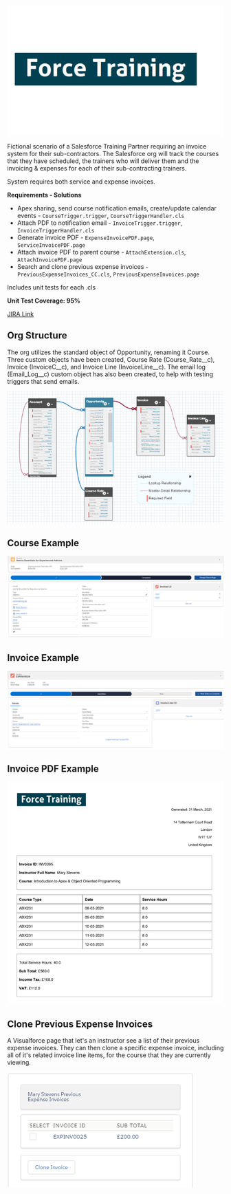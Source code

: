 ![ForceTraining.png](docs/ForceTraining.png)

Fictional scenario of a Salesforce Training Partner requiring an invoice system for their sub-contractors. The Salesforce org will track the courses that they have scheduled, the trainers who will deliver them and the invoicing & expenses for each of their sub-contracting trainers.

System requires both service and expense invoices.

**Requirements - Solutions**
* Apex sharing, send course notification emails, create/update calendar events - ```CourseTrigger.trigger```, ```CourseTriggerHandler.cls```
* Attach PDF to notification email - ```InvoiceTrigger.trigger```, ```InvoiceTriggerHandler.cls```
* Generate invoice PDF - ```ExpenseInvoicePDF.page```, ```ServiceInvoicePDF.page```
* Attach invoice PDF to parent course - ```AttachExtension.cls```, ```AttachInvoicePDF.page```
* Search and clone previous expense invoices - ```PreviousExpenseInvoices_CC.cls```, ```PreviousExpenseInvoices.page```

Includes unit tests for each .cls

**Unit Test Coverage: 95%**


[JIRA Link](https://towen.atlassian.net/jira/software/c/projects/FT/boards)



## Org Structure  

The org utilizes the standard object of Opportunity, renaming it Course. Three custom objects have been created, Course Rate (Course_Rate__c), Invoice (InvoiceC__c), and Invoice Line (InvoiceLine__c). The email log (Email_Log__c) custom object has also been created, to help with testing triggers that send emails.

![Schema.png](docs/Schema.png)

## Course Example

![ExampleCourse.png](docs/ExampleCourse.png)

## Invoice Example

![ExampleInvoice.png](docs/ExampleInvoice.png)

## Invoice PDF Example

![ExamplePDF.png](docs/ExamplePDF.png)

## Clone Previous Expense Invoices

A Visualforce page that let's an instructor see a list of their previous expense invoices. They can then clone a specific expense invoice, including all of it's related invoice line items, for the course that they are currently viewing.

![CloneExpense.png](docs/CloneExpense.png)
